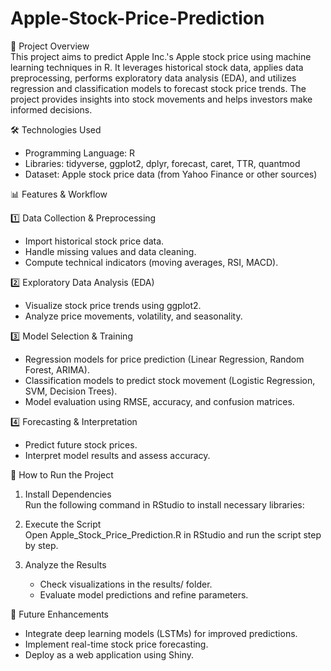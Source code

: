 # Apple-Stock-Price-Prediction
 

 📖 Project Overview  
This project aims to predict Apple Inc.'s Apple stock price using machine learning techniques in R. It leverages historical stock data, applies data preprocessing, performs exploratory data analysis (EDA), and utilizes regression and classification models to forecast stock price trends. The project provides insights into stock movements and helps investors make informed decisions.  

 🛠️ Technologies Used  
- Programming Language: R  
- Libraries: tidyverse, ggplot2, dplyr, forecast, caret, TTR, quantmod  
- Dataset: Apple stock price data (from Yahoo Finance or other sources)   

 📊 Features & Workflow  

 1️⃣ Data Collection & Preprocessing  
- Import historical stock price data.  
- Handle missing values and data cleaning.  
- Compute technical indicators (moving averages, RSI, MACD).  

 2️⃣ Exploratory Data Analysis (EDA)  
- Visualize stock price trends using ggplot2.  
- Analyze price movements, volatility, and seasonality.  

 3️⃣ Model Selection & Training  
- Regression models for price prediction (Linear Regression, Random Forest, ARIMA).  
- Classification models to predict stock movement (Logistic Regression, SVM, Decision Trees).  
- Model evaluation using RMSE, accuracy, and confusion matrices.  

 4️⃣ Forecasting & Interpretation  
- Predict future stock prices.  
- Interpret model results and assess accuracy.  

 📌 How to Run the Project  
1. Install Dependencies  
   Run the following command in RStudio to install necessary libraries:  
   
2. Execute the Script  
   Open Apple_Stock_Price_Prediction.R in RStudio and run the script step by step.  

3. Analyze the Results  
   - Check visualizations in the results/ folder.  
   - Evaluate model predictions and refine parameters.  

 🔮 Future Enhancements  
- Integrate deep learning models (LSTMs) for improved predictions.  
- Implement real-time stock price forecasting.  
- Deploy as a web application using Shiny.  

 
